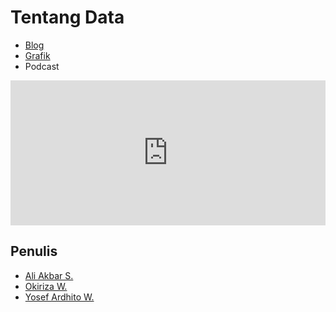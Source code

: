 # Tentang Data

* [Blog](https://tentangdata.wordpress.com/)
* [Grafik](http://grafik.tentangdata.com)
* Podcast
<iframe src="https://open.spotify.com/embed-podcast/show/68M1vH2k21fsTFibovdYWl" width="100%" height="232" frameborder="0" allowtransparency="true" allow="encrypted-media"></iframe>

## Penulis

- [Ali Akbar S.](https://github.com/aliakbars)
- [Okiriza W.](https://github.com/okiriza)
- [Yosef Ardhito W.](https://github.com/yoseflaw)
